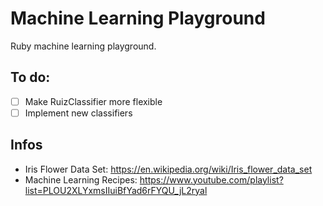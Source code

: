 # Machine Learning Playground
Ruby machine learning playground.

## To do:
- [ ] Make RuizClassifier more flexible
- [ ] Implement new classifiers

## Infos
  * Iris Flower Data Set: https://en.wikipedia.org/wiki/Iris_flower_data_set
  * Machine Learning Recipes: https://www.youtube.com/playlist?list=PLOU2XLYxmsIIuiBfYad6rFYQU_jL2ryal
